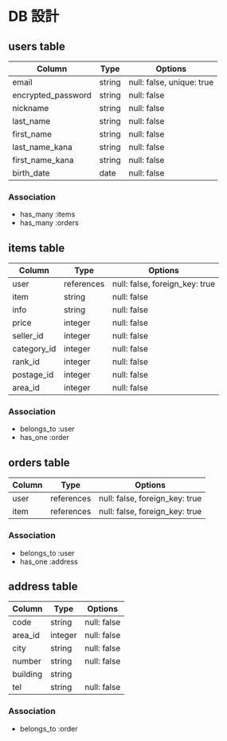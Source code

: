 # DB 設計

## users table

| Column             | Type                | Options                   |
|--------------------|---------------------|---------------------------|
| email              | string              | null: false, unique: true |
| encrypted_password | string              | null: false               |
| nickname           | string              | null: false               |
| last_name          | string              | null: false               |
| first_name         | string              | null: false               |
| last_name_kana     | string              | null: false               |
| first_name_kana    | string              | null: false               |
| birth_date         | date                | null: false               |

### Association

* has_many :items
* has_many :orders

## items table

| Column             | Type       | Options                        |
|--------------------|------------|--------------------------------|
| user               | references | null: false, foreign_key: true |
| item               | string     | null: false                    |
| info               | string     | null: false                    |
| price              | integer    | null: false                    |
| seller_id          | integer    | null: false                    |
| category_id        | integer    | null: false                    |
| rank_id            | integer    | null: false                    |
| postage_id         | integer    | null: false                    |
| area_id            | integer    | null: false                    |

### Association

- belongs_to :user
- has_one :order

## orders table

| Column      | Type       | Options                        |
|-------------|------------|--------------------------------|
| user        | references | null: false, foreign_key: true |
| item        | references | null: false, foreign_key: true |

### Association

- belongs_to :user
- has_one :address

## address table

| Column      | Type       | Options                        |
|-------------|------------|--------------------------------|
| code        | string     | null: false                    |
| area_id     | integer    | null: false                    |
| city        | string     | null: false                    |
| number      | string     | null: false                    |
| building    | string     |                                |
| tel         | string     | null: false                    |

### Association

* belongs_to :order